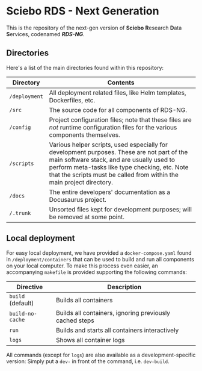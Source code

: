 # Sciebo RDS - Next Generation

This is the repository of the next-gen version of **Sciebo** **R**esearch **D**ata **S**ervices, codenamed **_RDS-NG_**.

## Directories

Here's a list of the main directories found within this repository:

| Directory     | Contents                                                                                                                                                                                                                                                          |
|---------------|-------------------------------------------------------------------------------------------------------------------------------------------------------------------------------------------------------------------------------------------------------------------|
| `/deployment` | All deployment related files, like Helm templates, Dockerfiles, etc.                                                                                                                                                                                              |
| `/src`        | The source code for all components of RDS-NG.                                                                                                                                                                                                                     |
| `/config`     | Project configuration files; note that these files are _not_ runtime configuration files for the various components themselves.                                                                                                                                   |
| `/scripts`    | Various helper scripts, used especially for development purposes. These are not part of the main software stack, and are usually used to perform meta-tasks like type checking, etc. Note that the scripts must be called from within the main project directory. |
| `/docs`       | The entire developers' documentation as a Docusaurus project.                                                                                                                                                                                                     |
| `/.trunk`     | Unsorted files kept for development purposes; will be removed at some point.                                                                                                                                                                                      | 

## Local deployment

For easy local deployment, we have provided a `docker-compose.yaml` found in `/deployment/containers` that can be used to build and run all components on your local computer. To make this process even easier, an accompanying `makefile` is provided supporting the following commands:

| Directive         | Description                                             |
|-------------------|---------------------------------------------------------|
| `build` (default) | Builds all containers                                   |
| `build-no-cache`  | Builds all containers, ignoring previously cached steps |
| `run`             | Builds and starts all containers interactively          |
| `logs`            | Shows all container logs                                |

All commands (except for `logs`) are also available as a development-specific version: Simply put a `dev-` in front of the command, i.e. `dev-build`. 
